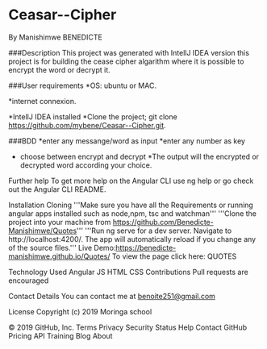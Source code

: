 # Ceasar--Cipher
By Manishimwe BENEDICTE

 ###Description
 This project was generated with IntellJ IDEA version
  this project is for building the cease cipher algarithm where it is possible to encrypt the word or decrypt it.

###User requirements
*OS: ubuntu or MAC.
 
*internet connexion.

*IntellJ IDEA installed
*Clone the project; git clone https://github.com/mybene/Ceasar--Cipher.git.

###BDD
*enter any messange/word as input
*enter any number as key
* choose between encrypt and decrypt
*The output will the encrypted or decrypted word according your choice.





Further help
To get more help on the Angular CLI use ng help or go check out the Angular CLI README.

Installation
Cloning '''Make sure you have all the Requirements or running angular apps installed such as node,npm, tsc and watchman''' '''Clone the project into your machine from https://github.com/Benedicte-Manishimwe/Quotes''' '''Run ng serve for a dev server. Navigate to http://localhost:4200/. The app will automatically reload if you change any of the source files.''' Live Demo:https://benedicte-manishimwe.github.io/Quotes/ To view the page click here: QUOTES

Technology Used
Angular JS HTML CSS Contributions Pull requests are encouraged

Contact Details
You can contact me at benoite251@gmail.com

License
Copyright (c) 2019 Moringa school

© 2019 GitHub, Inc.
Terms
Privacy
Security
Status
Help
Contact GitHub
Pricing
API
Training
Blog
About

